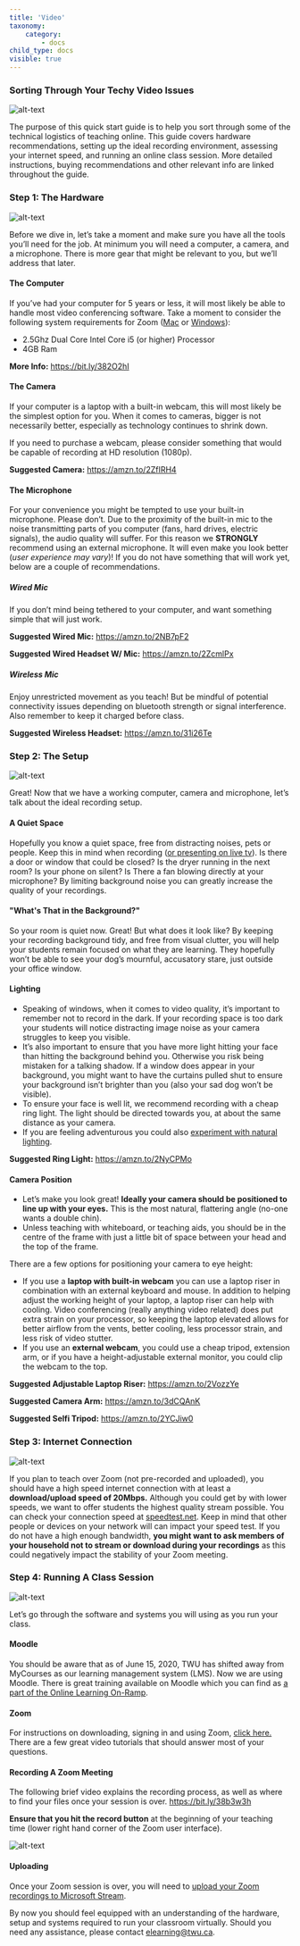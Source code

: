 ```yaml
---
title: 'Video'
taxonomy:
    category:
        - docs
child_type: docs
visible: true
---
```

### Sorting Through Your Techy Video Issues
![alt-text](room.jpg "A room set up for video conferencing")


The purpose of this quick start guide is to help you sort through some of the technical logistics of teaching online. This guide covers hardware recommendations, setting up the ideal recording environment, assessing your internet speed, and running an online class session. More detailed instructions, buying recommendations and other relevant info are linked throughout the guide.

### Step 1: The Hardware
![alt-text](hardware.jpg "A Man sitting in front of a mic setup for podcasting")


Before we dive in, let’s take a moment and make sure you have all the tools you’ll need for the job. At minimum you will need a computer, a camera, and a microphone. There is more gear that might be relevant to you, but we’ll address that later.

#### The Computer
If you’ve had your computer for 5 years or less, it will most likely be able to handle most video conferencing software. Take a moment to consider the following system requirements for Zoom ([Mac](https://www.youtube.com/watch?v=Gtd5k4lnWDM) or [Windows](https://www.google.com/search?client=firefox-b-d&q=find+windows+system+specs)):
- 2.5Ghz Dual Core Intel Core i5 (or higher) Processor
- 4GB Ram

**More Info:** https://bit.ly/382O2hI

#### The Camera
If your computer is a laptop with a built-in webcam, this will most likely be the simplest option for you. When it comes to cameras, bigger is not necessarily better, especially as technology continues to shrink down.

If you need to purchase a webcam, please consider something that would be capable of recording at HD resolution (1080p).

**Suggested Camera:** https://amzn.to/2ZfIRH4

#### The Microphone
For your convenience you might be tempted to use your built-in microphone. Please don’t. Due to the proximity of the built-in mic to the noise transmitting parts of you computer (fans, hard drives, electric signals), the audio quality will suffer. For this reason we **STRONGLY** recommend using an external microphone. It will even make you look better (*user experience may vary*)! If you do not have something that will work yet, below are a couple of recommendations.

##### Wired Mic
If you don’t mind being tethered to your computer, and want something simple that will just work.

**Suggested Wired Mic:** https://amzn.to/2NB7pF2

**Suggested Wired Headset W/ Mic:** https://amzn.to/2ZcmlPx

##### Wireless Mic
Enjoy unrestricted movement as you teach! But be mindful of potential connectivity issues depending on bluetooth strength or signal interference. Also remember to keep it charged before class.

**Suggested Wireless Headset:** https://amzn.to/31i26Te
### Step 2: The Setup
![alt-text](environment.jpg "A child sits in the foreground as her mother works at her computer")

Great! Now that we have a working computer, camera and microphone, let’s talk about the ideal recording setup.

#### A Quiet Space
Hopefully you know a quiet space, free from distracting noises, pets or people. Keep this in mind when recording ([or presenting on live tv](https://www.youtube.com/watch?v=Mh4f9AYRCZY)). Is there a door or window that could be closed? Is the dryer running in the next room? Is your phone on silent? Is There a fan blowing directly at your microphone? By limiting background noise you can greatly increase the quality of your recordings.

#### "What's That in the Background?"
So your room is quiet now. Great! But what does it look like? By keeping your recording background tidy, and free from visual clutter, you will help your students remain focused on what they are learning. They hopefully won’t be able to see your dog’s mournful, accusatory stare, just outside your office window.

#### Lighting
- Speaking of windows, when it comes to video quality, it’s important to remember not to record in the dark. If your recording space is too dark your students  will notice distracting image noise as your camera struggles to keep you visible.
- It’s also important to ensure that you have more light hitting your face than hitting the background behind you. Otherwise you risk being mistaken for a talking shadow. If a window does appear in your background, you might want to have the curtains pulled shut to ensure your background isn’t brighter than you (also your sad dog won’t be visible).
- To ensure your face is well lit, we recommend recording with a cheap ring light. The light should be directed towards you, at about the same distance as your camera.
- If you are feeling adventurous you could also [experiment with natural lighting](https://www.youtube.com/watch?v=j7Rf6u-XveM).

**Suggested Ring Light:** https://amzn.to/2NyCPMo

#### Camera Position
- Let’s make you look great! **Ideally your camera should be positioned to line up with your eyes.** This is the most natural, flattering angle (no-one wants a double chin).
- Unless teaching with whiteboard, or teaching aids, you should be in the centre of the frame with just a little bit of space between your head and the top of the frame.

There are a few options for positioning your camera to eye height:

- If you use a **laptop with built-in webcam** you can use a laptop riser in combination with an external keyboard and mouse. In addition to helping adjust the working height of your laptop, a laptop riser can help with cooling. Video conferencing (really anything video related) does put extra strain on your processor, so keeping the laptop elevated allows for better airflow from the vents, better cooling, less processor strain, and less risk of video stutter.
- If you use an **external webcam**, you could use a cheap tripod, extension arm, or if you have a height-adjustable external monitor, you could clip the webcam to the top.

**Suggested Adjustable Laptop Riser:** https://amzn.to/2VozzYe

**Suggested Camera Arm:** https://amzn.to/3dCQAnK

**Suggested Selfi Tripod:** https://amzn.to/2YCJiw0

### Step 3: Internet Connection
![alt-text](speedtest.png "A screenshot from speedtest.net")

If you plan to teach over Zoom (not pre-recorded and uploaded), you should have a high speed internet connection with at least a **download/upload speed of 20Mbps.** Although you could get by with lower speeds, we want to offer students the highest quality stream possible. You can check your connection speed at [speedtest.net](https://www.speedtest.net). Keep in mind that other people or devices on your network will can impact your speed test. If you do not have a high enough bandwidth, **you might want to ask members of your household not to stream or download during your recordings** as this could negatively impact the stability of your Zoom meeting.

### Step 4: Running A Class Session
![alt-text](classroom.jpg "A coffee mug sits next to a computer screen with a Zoom meeting taking place")

Let’s go through the software and systems you will using as you run your class.
#### Moodle
You should be aware that as of June 15, 2020, TWU has shifted away from MyCourses as our learning management system (LMS). Now we are using Moodle. There is great training available on Moodle which you can find as [a part of the Online Learning On-Ramp](https://create.twu.ca/help/online-learning-on-ramp/multi-access/moodle).
#### Zoom
For instructions on downloading, signing in and using Zoom, [click here.](https://create.twu.ca/help/online-learning-on-ramp/running-a-session/conferencing)
There are a few great video tutorials that should answer most of your questions.
#### Recording A Zoom Meeting
The following brief video explains the recording process, as well as where to find your files once your session is over.
https://bit.ly/38b3w3h

**Ensure that you hit the record button** at the beginning of your teaching time (lower right hand corner of the Zoom user interface).

![alt-text](Zoom-Record.png "Zoom record button")

#### Uploading
Once your Zoom session is over, you will need to [upload your Zoom recordings to Microsoft Stream](https://create.twu.ca/help/online-learning-on-ramp/running-a-session/conferencing/managing-videos).

By now you should feel equipped with an understanding of the hardware, setup and systems required to run your classroom virtually. Should you need any assistance, please contact [elearning@twu.ca](mailto:elearning@twu.ca).
